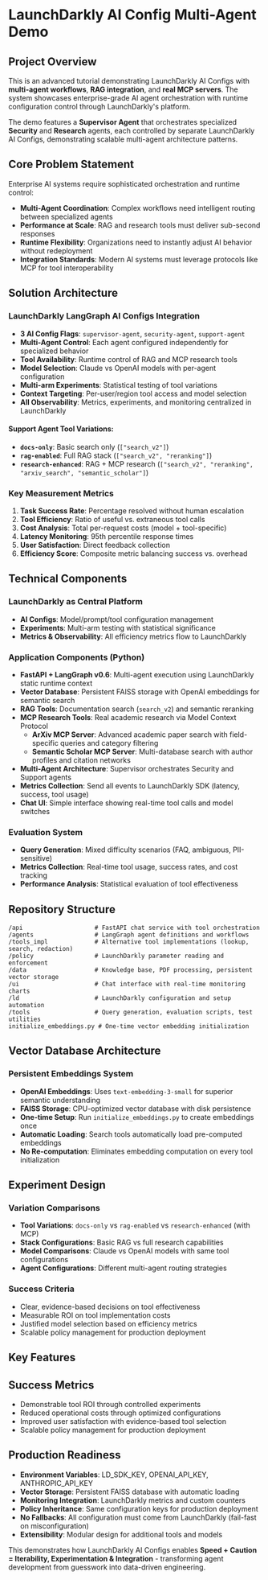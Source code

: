 # LaunchDarkly AI Config Multi-Agent Demo

## Project Overview

This is an advanced tutorial demonstrating LaunchDarkly AI Configs with **multi-agent workflows**, **RAG integration**, and **real MCP servers**. The system showcases enterprise-grade AI agent orchestration with runtime configuration control through LaunchDarkly's platform.

The demo features a **Supervisor Agent** that orchestrates specialized **Security** and **Research** agents, each controlled by separate LaunchDarkly AI Configs, demonstrating scalable multi-agent architecture patterns.

## Core Problem Statement

Enterprise AI systems require sophisticated orchestration and runtime control:
- **Multi-Agent Coordination**: Complex workflows need intelligent routing between specialized agents
- **Performance at Scale**: RAG and research tools must deliver sub-second responses
- **Runtime Flexibility**: Organizations need to instantly adjust AI behavior without redeployment
- **Integration Standards**: Modern AI systems must leverage protocols like MCP for tool interoperability

## Solution Architecture

### LaunchDarkly LangGraph AI Configs Integration
- **3 AI Config Flags**: `supervisor-agent`, `security-agent`, `support-agent`
- **Multi-Agent Control**: Each agent configured independently for specialized behavior
- **Tool Availability**: Runtime control of RAG and MCP research tools
- **Model Selection**: Claude vs OpenAI models with per-agent configuration
- **Multi-arm Experiments**: Statistical testing of tool variations
- **Context Targeting**: Per-user/region tool access and model selection
- **All Observability**: Metrics, experiments, and monitoring centralized in LaunchDarkly

#### Support Agent Tool Variations:
- **`docs-only`**: Basic search only (`["search_v2"]`)
- **`rag-enabled`**: Full RAG stack (`["search_v2", "reranking"]`) 
- **`research-enhanced`**: RAG + MCP research (`["search_v2", "reranking", "arxiv_search", "semantic_scholar"]`)

### Key Measurement Metrics
1. **Task Success Rate**: Percentage resolved without human escalation
2. **Tool Efficiency**: Ratio of useful vs. extraneous tool calls
3. **Cost Analysis**: Total per-request costs (model + tool-specific)
4. **Latency Monitoring**: 95th percentile response times
5. **User Satisfaction**: Direct feedback collection
6. **Efficiency Score**: Composite metric balancing success vs. overhead

## Technical Components

### LaunchDarkly as Central Platform
- **AI Configs**: Model/prompt/tool configuration management
- **Experiments**: Multi-arm testing with statistical significance
- **Metrics & Observability**: All efficiency metrics flow to LaunchDarkly

### Application Components (Python)
- **FastAPI + LangGraph v0.6**: Multi-agent execution using LaunchDarkly static runtime context
- **Vector Database**: Persistent FAISS storage with OpenAI embeddings for semantic search
- **RAG Tools**: Documentation search (`search_v2`) and semantic reranking
- **MCP Research Tools**: Real academic research via Model Context Protocol
  - **ArXiv MCP Server**: Advanced academic paper search with field-specific queries and category filtering
  - **Semantic Scholar MCP Server**: Multi-database search with author profiles and citation networks
- **Multi-Agent Architecture**: Supervisor orchestrates Security and Support agents
- **Metrics Collection**: Send all events to LaunchDarkly SDK (latency, success, tool usage)
- **Chat UI**: Simple interface showing real-time tool calls and model switches

### Evaluation System
- **Query Generation**: Mixed difficulty scenarios (FAQ, ambiguous, PII-sensitive)
- **Metrics Collection**: Real-time tool usage, success rates, and cost tracking
- **Performance Analysis**: Statistical evaluation of tool effectiveness

## Repository Structure
```
/api                    # FastAPI chat service with tool orchestration
/agents                 # LangGraph agent definitions and workflows
/tools_impl             # Alternative tool implementations (lookup, search, redaction)
/policy                 # LaunchDarkly parameter reading and enforcement
/data                   # Knowledge base, PDF processing, persistent vector storage
/ui                     # Chat interface with real-time monitoring charts
/ld                     # LaunchDarkly configuration and setup automation
/tools                  # Query generation, evaluation scripts, test utilities
initialize_embeddings.py # One-time vector embedding initialization
```

## Vector Database Architecture

### Persistent Embeddings System
- **OpenAI Embeddings**: Uses `text-embedding-3-small` for superior semantic understanding
- **FAISS Storage**: CPU-optimized vector database with disk persistence
- **One-time Setup**: Run `initialize_embeddings.py` to create embeddings once
- **Automatic Loading**: Search tools automatically load pre-computed embeddings
- **No Re-computation**: Eliminates embedding computation on every tool initialization

## Experiment Design

### Variation Comparisons
- **Tool Variations**: `docs-only` vs `rag-enabled` vs `research-enhanced` (with MCP)
- **Stack Configurations**: Basic RAG vs full research capabilities
- **Model Comparisons**: Claude vs OpenAI models with same tool configurations
- **Agent Configurations**: Different multi-agent routing strategies

### Success Criteria
- Clear, evidence-based decisions on tool effectiveness
- Measurable ROI on tool implementation costs
- Justified model selection based on efficiency metrics
- Scalable policy management for production deployment

## Key Features

## Success Metrics
- Demonstrable tool ROI through controlled experiments
- Reduced operational costs through optimized configurations
- Improved user satisfaction with evidence-based tool selection
- Scalable policy management for production deployment

## Production Readiness
- **Environment Variables**: LD_SDK_KEY, OPENAI_API_KEY, ANTHROPIC_API_KEY
- **Vector Storage**: Persistent FAISS database with automatic loading
- **Monitoring Integration**: LaunchDarkly metrics and custom counters
- **Policy Inheritance**: Same configuration keys for production deployment
- **No Fallbacks**: All configuration must come from LaunchDarkly (fail-fast on misconfiguration)
- **Extensibility**: Modular design for additional tools and models

This demonstrates how LaunchDarkly AI Configs enables **Speed + Caution = Iterability, Experimentation & Integration** - transforming agent development from guesswork into data-driven engineering.